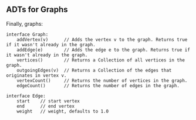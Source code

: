 
## ADTs for Graphs

Finally, graphs:

    interface Graph:
        addVertex(v)      // Adds the vertex v to the graph. Returns true if it wasn't already in the graph.
        addEdge(e)        // Adds the edge e to the graph. Returns true if it wasn't already in the graph.
        vertices()        // Returns a Collection of all vertices in the graph.
        outgoingEdges(v)  // Returns a Collection of the edges that originates in vertex v.
        vertexCount()     // Returns the number of vertices in the graph.
        edgeCount()       // Returns the number of edges in the graph.

    interface Edge:
        start    // start vertex
        end      // end vertex
        weight   // weight, defaults to 1.0

